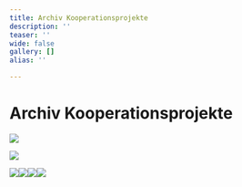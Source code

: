 ```yaml
---
title: Archiv Kooperationsprojekte
description: ''
teaser: ''
wide: false
gallery: []
alias: ''

---
```

# Archiv Kooperationsprojekte

![](/media/2020/10/break-the-distance-neu1.jpg)

![](/media/2020/10/plakat-2016-neu-mit-lhwn-logo.webp)

![](/media/2020/10/plakat-_-anders-sind-wir-alle-festival-_-26-10-knust.jpg)![](/media/2020/10/balloon.jpeg)![](/media/2020/10/lma_symposium_musik_und_inklusion_2013_8-seitig_final_print24_seite1.jpg)![](/media/2020/10/lma_symposium_musik_und_inklusion_2013_8-seitig_final_print24_seite21.jpg)